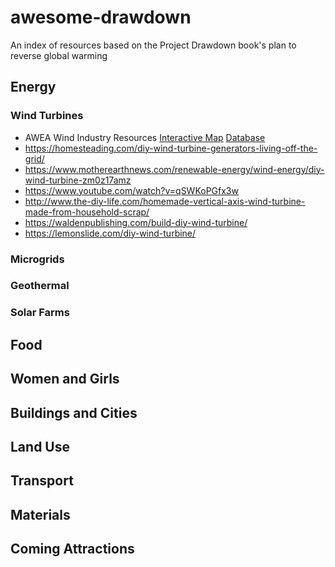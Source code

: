 # awesome-drawdown
An index of resources based on the Project Drawdown book's plan to reverse global warming

## Energy
### Wind Turbines
* AWEA Wind Industry Resources [Interactive Map](http://gis.awea.org/arcgisportal/apps/webappviewer/index.html?id=eed1ec3b624742f8b18280e6aa73e8ec) [Database](https://www.awea.org/windiq)
* https://homesteading.com/diy-wind-turbine-generators-living-off-the-grid/
* https://www.motherearthnews.com/renewable-energy/wind-energy/diy-wind-turbine-zm0z17amz
* https://www.youtube.com/watch?v=qSWKoPGfx3w
* http://www.the-diy-life.com/homemade-vertical-axis-wind-turbine-made-from-household-scrap/
* https://waldenpublishing.com/build-diy-wind-turbine/
* https://lemonslide.com/diy-wind-turbine/

### Microgrids
### Geothermal
### Solar Farms

## Food
## Women and Girls
## Buildings and Cities
## Land Use
## Transport
## Materials
## Coming Attractions
